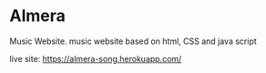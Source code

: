 # Almera
Music Website. music website based on html, CSS and java script

live site: https://almera-song.herokuapp.com/
